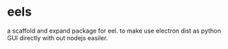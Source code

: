 # eels
 a scaffold and expand package for eel. to make use electron dist as python GUI directly with out nodejs easiler.
